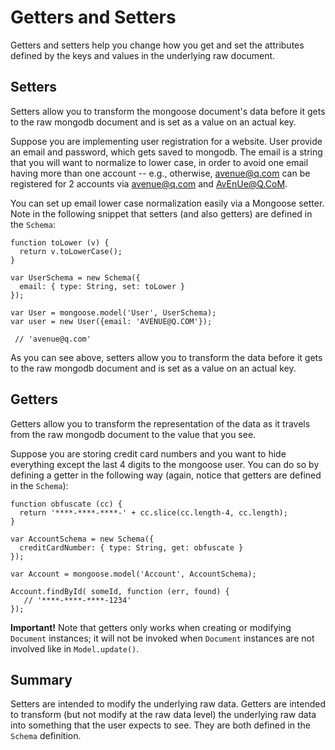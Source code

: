 Getters and Setters
====================

Getters and setters help you change how you get and set the attributes defined by the keys and values in the underlying raw document.

## Setters

Setters allow you to transform the mongoose document's data before it gets to the raw mongodb document and is set as a value on an actual key.

Suppose you are implementing user registration for a website. User provide an email and password, which gets saved to mongodb. The email is a string that you will want to normalize to lower case, in order to avoid one email having more than one account -- e.g., otherwise, avenue@q.com can be registered for 2 accounts via avenue@q.com and AvEnUe@Q.CoM.

You can set up email lower case normalization easily via a Mongoose setter. Note in the following snippet that setters (and also getters) are defined in the `Schema`:

    function toLower (v) {
      return v.toLowerCase();
    }

    var UserSchema = new Schema({
      email: { type: String, set: toLower } 
    });

    var User = mongoose.model('User', UserSchema);
    var user = new User({email: 'AVENUE@Q.COM'});

     // 'avenue@q.com'


As you can see above, setters allow you to transform the data before it gets to the raw mongodb document and is set as a value on an actual key.

## Getters

Getters allow you to transform the representation of the data as it travels from the raw mongodb document to the value that you see.

Suppose you are storing credit card numbers and you want to hide everything except the last 4 digits to the mongoose user.  You can do so by defining a getter in the following way (again, notice that getters are defined in the `Schema`):

    function obfuscate (cc) {
      return '****-****-****-' + cc.slice(cc.length-4, cc.length);
    }

    var AccountSchema = new Schema({
      creditCardNumber: { type: String, get: obfuscate }
    });

    var Account = mongoose.model('Account', AccountSchema);

    Account.findById( someId, function (err, found) {
       // '****-****-****-1234'
    });


**Important!** Note that getters only works when creating or modifying `Document` instances; it will not be invoked when `Document` instances are not involved like in `Model.update()`.

## Summary

Setters are intended to modify the underlying raw data. Getters are intended to transform (but not modify at the raw data level) the underlying raw data into something that the user expects to see. They are both defined in the `Schema` definition.
